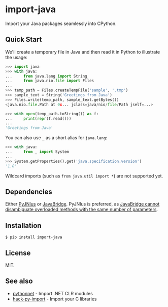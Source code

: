# import-java
Import your Java packages seamlessly into CPython.

## Quick Start
We'll create a temporary file in Java and then read it in Python to illustrate the usage:

```python
>>> import java
>>> with java:
...     from java.lang import String
...     from java.nio.file import Files
...
>>> temp_path = Files.createTempFile('sample', '.tmp')
>>> sample_text = String('Greetings from Java')
>>> Files.write(temp_path, sample_text.getBytes())
<java.nio.file.Path at 0x... jclass=java/nio/file/Path jself=...>

>>> with open(temp_path.toString()) as f:
...     print(repr(f.read()))
...
'Greetings from Java'

```

You can also use `_` as a short alias for `java.lang`:

```python
>>> with java:
...     from _ import System
...
>>> System.getProperties().get('java.specification.version')
'1.8'

```

Wildcard imports (such as `from java.util import *`) are not supported yet.

## Dependencies
Either [PyJNIus](https://github.com/kivy/pyjnius) or [JavaBridge](https://github.com/LeeKamentsky/python-javabridge). PyJNIus is preferred, as [JavaBridge cannot disambiguate overloaded methods with the same number of parameters](https://github.com/LeeKamentsky/python-javabridge/issues/55).

## Installation
`$ pip install import-java`

## License
MIT.

## See also
* [pythonnet](https://github.com/pythonnet/pythonnet) - Import .NET CLR modules
* [hack-py-import](https://github.com/iblis17/hack-py-import) - Import your C libraries
